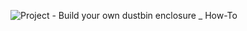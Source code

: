 ![Project - Build your own dustbin enclosure _ How-To](https://github.com/user-attachments/assets/2bf8f816-b27a-427d-9ecd-201aafb185c4)
